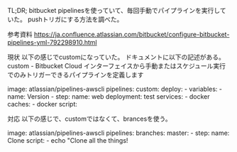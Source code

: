 TL;DR;
bitbucket pipelinesを使っていて、毎回手動でパイプラインを実行していた。
pushトリガにする方法を調べた。


参考資料
https://ja.confluence.atlassian.com/bitbucket/configure-bitbucket-pipelines-yml-792298910.html


現状
以下の感じでcustomになっていた。
ドキュメントに以下の記述がある。
custom - Bitbucket Cloud インターフェイスから手動またはスケジュール実行でのみトリガーできるパイプラインを定義します

image: atlassian/pipelines-awscli
pipelines:
  custom:
    deploy:
      - variables:
          - name: Version
      - step:
          name: web
          deployment: test
          services:
            - docker
          caches:
            - docker
          script:

対応
以下の感じで、customではなくて、brancesを使う。

image: atlassian/pipelines-awscli
pipelines:
  branches:
    master:
      - step:
          name: Clone
          script:
            - echo "Clone all the things!
